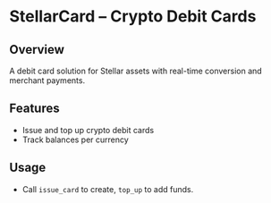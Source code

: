 # StellarCard – Crypto Debit Cards

## Overview
A debit card solution for Stellar assets with real-time conversion and merchant payments.

## Features
- Issue and top up crypto debit cards
- Track balances per currency

## Usage
- Call `issue_card` to create, `top_up` to add funds.
